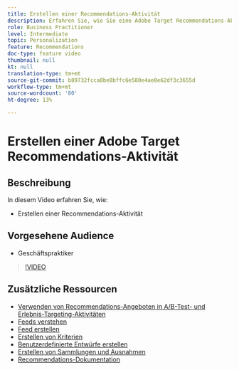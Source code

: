 ```yaml
---
title: Erstellen einer Recommendations-Aktivität
description: Erfahren Sie, wie Sie eine Adobe Target Recommendations-Aktivität erstellen
role: Business Practitioner
level: Intermediate
topic: Personalization
feature: Recommendations
doc-type: feature video
thumbnail: null
kt: null
translation-type: tm+mt
source-git-commit: b89732fcca0be8bffc6e580e4ae0e62df3c3655d
workflow-type: tm+mt
source-wordcount: '80'
ht-degree: 13%

---
```



# Erstellen einer Adobe Target Recommendations-Aktivität

## Beschreibung

In diesem Video erfahren Sie, wie:

* Erstellen einer Recommendations-Aktivität

## Vorgesehene Audience

* Geschäftspraktiker

>[!VIDEO](https://video.tv.adobe.com/v/27688?quality=12)

## Zusätzliche Ressourcen

* [Verwenden von Recommendations-Angeboten in A/B-Test- und Erlebnis-Targeting-Aktivitäten](use-recommendations-offers.md)
* [Feeds verstehen](understanding-feeds.md)
* [Feed erstellen](create-a-feed.md)
* [Erstellen von Kriterien](create-criteria.md)
* [Benutzerdefinierte Entwürfe erstellen](create-custom-designs.md)
* [Erstellen von Sammlungen und Ausnahmen](create-collections-and-exclusions.md)
* [Recommendations-Dokumentation](https://docs.adobe.com/content/help/en/target/using/recommendations/recommendations.html)
